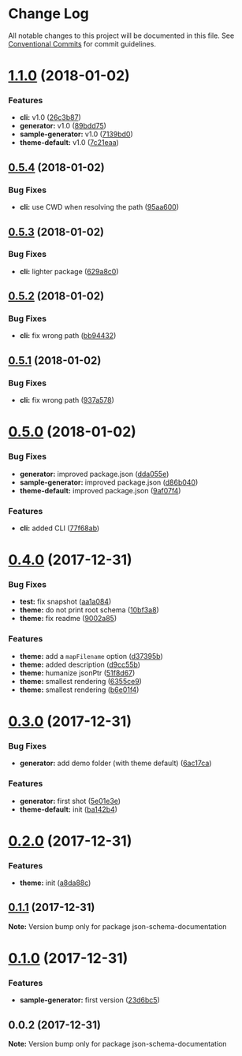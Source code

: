 # Change Log

All notable changes to this project will be documented in this file.
See [Conventional Commits](https://conventionalcommits.org) for commit guidelines.

<a name="1.1.0"></a>
# [1.1.0](https://github.com/fgribreau/json-schema-documentation/compare/v0.5.4...v1.1.0) (2018-01-02)


### Features

* **cli:** v1.0 ([26c3b87](https://github.com/fgribreau/json-schema-documentation/commit/26c3b87))
* **generator:** v1.0 ([89bdd75](https://github.com/fgribreau/json-schema-documentation/commit/89bdd75))
* **sample-generator:** v1.0 ([7139bd0](https://github.com/fgribreau/json-schema-documentation/commit/7139bd0))
* **theme-default:** v1.0 ([7c21eaa](https://github.com/fgribreau/json-schema-documentation/commit/7c21eaa))




<a name="0.5.4"></a>
## [0.5.4](https://github.com/fgribreau/json-schema-documentation/compare/v0.5.3...v0.5.4) (2018-01-02)


### Bug Fixes

* **cli:** use CWD when resolving the path ([95aa600](https://github.com/fgribreau/json-schema-documentation/commit/95aa600))




<a name="0.5.3"></a>
## [0.5.3](https://github.com/fgribreau/json-schema-documentation/compare/v0.5.2...v0.5.3) (2018-01-02)


### Bug Fixes

* **cli:** lighter package ([629a8c0](https://github.com/fgribreau/json-schema-documentation/commit/629a8c0))




<a name="0.5.2"></a>
## [0.5.2](https://github.com/fgribreau/json-schema-documentation/compare/v0.5.1...v0.5.2) (2018-01-02)


### Bug Fixes

* **cli:** fix wrong path ([bb94432](https://github.com/fgribreau/json-schema-documentation/commit/bb94432))




<a name="0.5.1"></a>
## [0.5.1](https://github.com/fgribreau/json-schema-documentation/compare/v0.5.0...v0.5.1) (2018-01-02)


### Bug Fixes

* **cli:** fix wrong path ([937a578](https://github.com/fgribreau/json-schema-documentation/commit/937a578))




<a name="0.5.0"></a>
# [0.5.0](https://github.com/fgribreau/json-schema-documentation/compare/v0.4.0...v0.5.0) (2018-01-02)


### Bug Fixes

* **generator:** improved package.json ([dda055e](https://github.com/fgribreau/json-schema-documentation/commit/dda055e))
* **sample-generator:** improved package.json ([d86b040](https://github.com/fgribreau/json-schema-documentation/commit/d86b040))
* **theme-default:** improved package.json ([9af07f4](https://github.com/fgribreau/json-schema-documentation/commit/9af07f4))


### Features

* **cli:** added CLI ([77f68ab](https://github.com/fgribreau/json-schema-documentation/commit/77f68ab))




<a name="0.4.0"></a>
# [0.4.0](https://github.com/FGRibreau/json-schema-documentation/compare/v0.3.0...v0.4.0) (2017-12-31)


### Bug Fixes

* **test:** fix snapshot ([aa1a084](https://github.com/FGRibreau/json-schema-documentation/commit/aa1a084))
* **theme:** do not print root schema ([10bf3a8](https://github.com/FGRibreau/json-schema-documentation/commit/10bf3a8))
* **theme:** fix readme ([9002a85](https://github.com/FGRibreau/json-schema-documentation/commit/9002a85))


### Features

* **theme:** add a `mapFilename` option ([d37395b](https://github.com/FGRibreau/json-schema-documentation/commit/d37395b))
* **theme:** added description ([d9cc55b](https://github.com/FGRibreau/json-schema-documentation/commit/d9cc55b))
* **theme:** humanize jsonPtr ([51f8d67](https://github.com/FGRibreau/json-schema-documentation/commit/51f8d67))
* **theme:** smallest rendering ([6355ce9](https://github.com/FGRibreau/json-schema-documentation/commit/6355ce9))
* **theme:** smallest rendering ([b6e01f4](https://github.com/FGRibreau/json-schema-documentation/commit/b6e01f4))




<a name="0.3.0"></a>
# [0.3.0](https://github.com/FGRibreau/json-schema-documentation/compare/v0.2.0...v0.3.0) (2017-12-31)


### Bug Fixes

* **generator:** add demo folder (with theme default) ([6ac17ca](https://github.com/FGRibreau/json-schema-documentation/commit/6ac17ca))


### Features

* **generator:** first shot ([5e01e3e](https://github.com/FGRibreau/json-schema-documentation/commit/5e01e3e))
* **theme-default:** init ([ba142b4](https://github.com/FGRibreau/json-schema-documentation/commit/ba142b4))




<a name="0.2.0"></a>
# [0.2.0](https://github.com/FGRibreau/json-schema-documentation/compare/v0.1.1...v0.2.0) (2017-12-31)


### Features

* **theme:** init ([a8da88c](https://github.com/FGRibreau/json-schema-documentation/commit/a8da88c))




<a name="0.1.1"></a>
## [0.1.1](https://github.com/FGRibreau/json-schema-documentation/compare/v0.1.0...v0.1.1) (2017-12-31)




**Note:** Version bump only for package json-schema-documentation

<a name="0.1.0"></a>
# [0.1.0](https://github.com/FGRibreau/json-schema-documentation/compare/v0.0.2...v0.1.0) (2017-12-31)


### Features

* **sample-generator:** first version ([23d6bc5](https://github.com/FGRibreau/json-schema-documentation/commit/23d6bc5))




<a name="0.0.2"></a>
## 0.0.2 (2017-12-31)




**Note:** Version bump only for package json-schema-documentation
